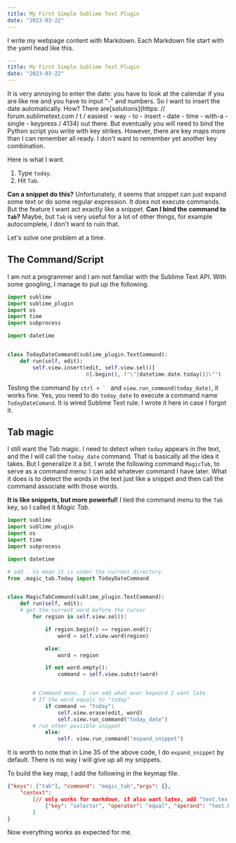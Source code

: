 ```yaml
---
title: My First Simple Sublime Text Plugin
date: "2023-03-22"
---
```

I write my webpage content with Markdown. Each Markdown file start with the yaml head like this.

```yaml {.myclass linenos = table, hl_lines = [], linenostart = 1}
---
title: My First Simple Sublime Text Plugin
date: "2023-03-22"
---
```
It is very annoying to enter the date: you have to look at the calendar if you are like me and you have to input "-" and numbers. So I want to insert the date automatically. How? There are[solutions](https: // forum.sublimetext.com / t / easiest - way - to - insert - date - time - with-a - single - keypress / 4134) out there. But eventually you will need to bind the Python script you write with key strikes. However, there are key maps more than I can remember all ready. I don't want to remember yet another key combination.

Here is what I want.
1. Type `today`.
2. Hit `Tab`.

**Can a snippet do this?**
Unfortunately, it seems that snippet can just expand some text or do some regular expression. It does not execute commands. But the feature I want act exactly like a snippet.
**Can I bind the command to `Tab`?** Maybe, but `Tab` is very useful for a lot of other things, for example autocomplete, I don't want to ruin that.

Let's solve one problem at a time.

## The Command/Script

I am not a programmer and I am not familiar with the Sublime Text API. With some googling, I manage to put up the following.

```python {.myclass linenos = table, hl_lines = [], linenostart = 1}
import sublime
import sublime_plugin
import os
import time
import subprocess

import datetime


class TodayDateCommand(sublime_plugin.TextCommand):
    def run(self, edit):
        self.view.insert(edit, self.view.sel()[
                         0].begin(), f"\"{datetime.date.today()}\"")

```

Testing the command by ``ctrl + ` `` and `view.run_command(today_date)`, it works fine. Yes, you need to do `today_date` to execute a command name `TodayDateComand`. It is wired Sublime Text rule. I wrote it here in case I forgot it. 


## Tab magic

I still want the Tab magic. I need to detect when `today` appears in the text, and the I will call the `today_date` command. That is basically all the idea it takes. But I generalize it a bit. I wrote the following command `MagicTab`, to serve as a command menu: I can add whatever command I have later. What it does is to detect the words in the text just like a snippet and then call the command associate with those words. 

**It is like snippets, but more powerful!** I tied the command menu to the `Tab` key, so I called it *Magic Tab*. 

```python {.myclass linenos=table,hl_lines=[],linenostart=1}
import sublime
import sublime_plugin
import os
import time
import subprocess

import datetime

# add . to mean it is under the current directory.
from .magic_tab.Today import TodayDateCommand


class MagicTabCommand(sublime_plugin.TextCommand):
    def run(self, edit):
    # get the current word before the cursor
        for region in self.view.sel():

            if region.begin() == region.end():
                word = self.view.word(region)

            else:
                word = region

            if not word.empty():
                command = self.view.substr(word)


        # Command menu. I can add what ever keyword I want late.
        # If the word equals to "today"
            if command == "today":
                self.view.erase(edit, word)
                self.view.run_command("today_date")
        # run other possible snippet
            else:
                self. view.run_command("expand_snippet")

```
It is worth to note that in Line 35 of the above code, I do `expand_snippet` by default. There is no way I will give up all my snippets.

To build the key map, I add the following in the keymap file. 


```Json {.myclass linenos=table,hl_lines=[],linenostart=1}
{"keys": ["tab"], "command": "magic_tab","args": {},
    "context":
        [// only works for markdown, if also want latex, add "text.tex.latex"
            {"key": "selector", "operator": "equal", "operand": "text.html.markdown"}, 
        ]
}

```

Now everything works as expected for me.






